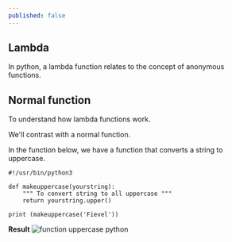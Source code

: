 ```yaml
---
published: false
---
```

## Lambda

In python, a lambda function relates to the concept of anonymous functions.

## Normal function

To understand how lambda functions work.

We'll contrast with a normal function.

In the function below, we have a function that converts a string to uppercase.
```
#!/usr/bin/python3

def makeuppercase(yourstring):
    """ To convert string to all uppercase """
    return yourstring.upper()

print (makeuppercase('Fievel'))
```

**Result**
![function uppercase python](https://github.com/codarrenvelvindron/codarrenvelvindron.github.io/raw/master/images/make_upper_py.png)

